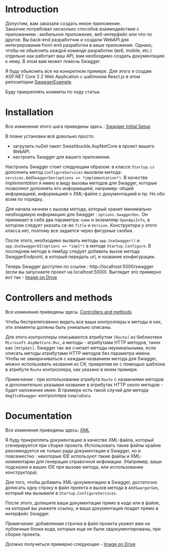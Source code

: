 
# Introduction 
Допустим, вам заказали создать некое приложение.  
Заказчик потребовал несколько способов взаимодействия с приложением : мобильное приложение, веб-интерфейс или что-то другое.
Вы back-end разработчик и создали WebAPI для интегрирования front-end разработки в ваше приложение. 
Однако, чтобы не обьяснять каждой команде разработки (веб, mobile, etc.) отдельно как работает ваш API, вам необходимо создать документацию к нему. 
В этом вам может помочь Swagger.
 
 Я буду обьяснять все на конкретном примере. 
 Для этого я создам ASP.NET Core 2.2 Web Application с шаблоном React.js в этом репозитории [SwaggerExample](https://github.com/d4n0n-myself/InformaticsSpring2019/tree/SwaggerExample/WebApplication5/SwaggerExample).
 
 Буду прикреплять коммиты по ходу статьи.
 
 # Installation
 Все изменения этого шага приведены здесь : [Swagger Initial Setup](https://github.com/d4n0n-myself/InformaticsSpring2019/commit/fe35d5c53c19ad0c1b3e0e91d68dd2811a344ff5)
 
В плане установки всё довольно просто:
 * загрузить nuGet пакет Swashbuckle.AspNetCore в проект вашего WebAPI. 
 * настроить Swagger для вашего приложения.
 
 Настроить Swagger стоит следующим образом: в классе `Startup.cs` дополнить метод `ConfigureServices` вызовом метода: `services.AddSwaggerGen(options => *implementation*)`.
В качестве *implementation* я имею в виду вызовы методов для Swagger, которые позволяют дополнять его информацией, 
например: общей информацией, информацией о XML-файле с документацией и пр. Но обо всем по порядку. 

Для начала начнем с вызова метода, который хранит минимально необходимую информацию для Swagger : 
`options.SwaggerDoc`. Он принимает в себя два параметра: `name` и экземпляр `OpenApiInfo`, в котором следует указать св-во `Title` и `Version`. 
Конструктора у этого класса нет, поэтому все задается через фигурные скобки.

После этого, необходимо вызвать методы `app.UseSwagger()` и `app.UseSwaggerUI(options => *impl*)` в методе `Startup.Configure`. 
В последнем методе в лямбду следует добавить вызов метода SwaggerEndpoint, в который передать url, и название конфигурации. 

Теперь Swagger доступен по ссылке : http://localhost:5000/swagger (если вы запускаете проект на localhost:5000).
Выглядит это примерно вот так - [Image on Drive](https://drive.google.com/file/d/1_5r0ZdV4sAwMYiXuzPSfiyPTeD-WKxVU/)


# Controllers and methods 

Все изменения приведены здесь: [Controllers and methods](https://github.com/d4n0n-myself/InformaticsSpring2019/commit/0f0126cc7c17badfb1234818928e4dc83babe479)

Чтобы беспрепятсвенно видеть все ваши контроллеры и методы в них, эти элементы должны быть уникально описаны. 

Для этого контроллеры описываются атрибутом `[Route]` из библиотеки `Microsoft.AspNetCore.Mvc`, а методы - атрибутами HTTP методов, таких как `[HttpGet]`. Swagger так же считает методы неуникальными, если описать методы атрибутами HTTP методов без параметра имени. Чтобы не замарачиваться с каждым названием метода для Swagger, можно использовать названия из C#, прикрепив их с помощью шаблона в атрибуте `Route` контроллера, как указано в моем примере. 

*Примечание* : при использовании атрибута `Route` с названиями методов и дополнительно указывая название в атрибутах HTTP около методов - будет наложение имен. В примере есть такой случай для метода `OmgItsASwagger` контроллера `SampleData`.

# Documentation

Все изменения приведены здесь: [XML](https://github.com/d4n0n-myself/InformaticsSpring2019/commit/909ab1ce520320beba296c00c07fb65bc46e5a32)

Я буду прикреплять документацию в качестве XML-файла, который сгенерируется при сборке проекта. Использовать такие файлы крайне рекомендуется не только ради документации в Swagger, но и повсеместно : некоторые IDE используют такие файлы и XML-комментарии для генерации справочной инфомации. (Например, ваши подсказки в ваших IDE при вызове метода, или использовании конструктора). 

Для того, чтобы добавить XML-документацию в Swagger, достаточно дописать одну строку в файл проекта и вызов метода в `AddSwargerGen`, который мы вызывали в `Startup.ConfigureServices`.

После этого, допишите ваши документации прямо в коде или в файле, на который вы укажете ссылку, и ваша документация поадет прямо в интерфейс Swagger.

*Примечание*: добавленная строчка в файл проекта укажет вам на публичные блоки кода, которые еще не были задокументированы, при сборке проекта. 

Должно получиться примерно следующее - [Image on Drive](https://drive.google.com/file/d/1y44x-gGP5bhEmX7fIxNKBgeIWUWzsZyH)
